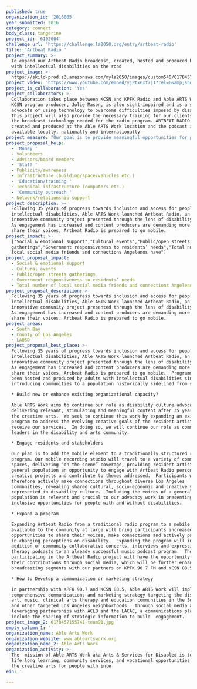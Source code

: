 ```yaml
---
published: true
organization_id: '2016005'
year_submitted: 2016
category: connect
body_class: tangerine
project_id: '6102004'
challenge_url: 'https://challenge.la2050.org/entry/artbeat-radio'
title: 'Artbeat Radio '
project_summary: >-
  To expand our Artbeat Radio broadcast, created, hosted and produced by people
  with intellectual disabilities on the road
project_image: >-
  https://skild-prod.s3.amazonaws.com/myla2050/images/custom540/0178457155741-team91.jpg
project_video: 'https://www.youtube.com/embed/yjPtx6xf7jI?rel=0&amp;showinfo=0'
project_is_collaboration: 'Yes'
project_collaborators: >-
  Collaboration takes place between KCSN and KPFK Radio and Able ARTS Work. The
  KCSN program producer, Jolie Mason, is also sight-impaired and is a strong
  advocate of using technology to overcome difficulties imposed by disabilities.
  This project will also provide the necessary training for our clients using
  the broadcast technology needed for the radio program. ARTBEAT RADIO is
  created and produced at the Able ARTS Work location and the podcast is
  available locally, nationally and internationally
project_measure: "Our goal is to provide meaningful opportunities for people with and without disabilities to engage through the arts.\nOur measures of success:\n1.)\tResident artists with intellectual disabilities attending Able ARTS Work will have increased opportunities to create, host and produce Artbeat Radio content in various communities. \n2.)\tThe Artbeat Radio audience will grow through social media engagement, podcast subscriptions.\n3.)\tGrowing interest in providing inclusive opportunities at events, organizations, corporations, and institutions, as evidenced through connections we can make with community stakeholders."
project_proposal_help:
  - 'Money '
  - Volunteers
  - Advisors/board members
  - 'Staff '
  - Publicity/awareness
  - Infrastructure (building/space/vehicles etc.)
  - 'Education/training '
  - Technical infrastructure (computers etc.)
  - 'Community outreach '
  - Network/relationship support
project_description: >-
  Following 35 years of progress towards inclusion and access for people with
  intellectual disabilities, Able ARTS Work launched Artbeat Radio, an
  innovative community project presented through the lens of disability culture.
  As engagement has increased and content producers are demanding more access to
  share their voices, Artbeat Radio is prepared to go mobile.
project_impact: >-
  ["Social & emotional support","Cultural events","Public/open streets
  gatherings","Government responsiveness to residents’ needs","Total number of
  local social media friends and connections Angelenos have"]
project_proposal_impact:
  - Social & emotional support
  - Cultural events
  - Public/open streets gatherings
  - Government responsiveness to residents’ needs
  - Total number of local social media friends and connections Angelenos have
project_proposal_description: >-
  Following 35 years of progress towards inclusion and access for people with
  intellectual disabilities, Able ARTS Work launched Artbeat Radio, an
  innovative community project presented through the lens of disability culture.
  As engagement has increased and content producers are demanding more access to
  share their voices, Artbeat Radio is prepared to go mobile.
project_areas:
  - South Bay
  - County of Los Angeles
  - LAUSD
project_proposal_best_place: >-
  Following 35 years of progress towards inclusion and access for people with
  intellectual disabilities, Able ARTS Work launched Artbeat Radio, an
  innovative community project presented through the lens of disability culture.
  As engagement has increased and content producers are demanding more access to
  share their voices, Artbeat Radio is prepared to go mobile.  Programming has
  been hosted and produced by adults with intellectual disabilities since 2013,
  introducing communities to a population historically sidelined from society. 

  * Build new or enhance existing organizational capacity?

  Able ARTS Work aims to continue our role as disability culture advocates by
  delivering relevant, stimulating and meaningful content after 35 years through
  the creative arts.  We seek to continue this work by expanding an existing
  program to address the evolving creative goals of the resident artists who
  receive our services.  In doing so, we will continue our role as community
  leaders in the disability and arts community.  

  * Engage residents and stakeholders

  Our plan is to add the mobile element to a traditionally structured radio
  program. Our mobile recording studio will travel to a variety of community
  spaces, delivering “on the scene” coverage, providing resident artists and the
  general population an opportunity to engage with Artbeat Radio personalities,
  creative projects and contribute to themes addressed.  Participants will
  therefore actively make connections throughout diverse Los Angeles
  communities, revealing shared cultural, socio-economic and creative voices
  represented in disability culture.  Including the voices of a general
  population is relevant and crucial to our advocacy work in presenting
  inclusive opportunities for people with and without disabilities.

  * Expand a program 

  Expanding Artbeat Radio from a traditional radio program to a mobile program
  available to the community at large will bring participants increased
  opportunities to share their voices, make connections and actively participate
  in changing perceptions on disability.  Expanding the program will include the
  addition of community collaborative concerts, interviews and expressive arts
  therapy podcasts to an already successful music podcast program.  Those
  participating in the Artbeat Radio project will have the opportunity to share
  their contributions through social media, which will be further enhanced by
  broadcasting segments with our partners on KPFK 90.7 FM and KCSN 88.5 FM

  * How to Develop a communication or marketing strategy 

  In partnership with KPFK 90.7 and KCSN 88.5, Able ARTS Work will implement a
  comprehensive communications and marketing strategy targeting the disability,
  art, music, clinical arts therapy and education communities in the South Bay
  and other targeted Los Angeles neighborhoods.  Through social media and
  leveraging partnerships with ACLB and the LACAC, a communications plan will
  include the sharing of strategic information to build  engagement.
project_image_2: 0178457155741-team91.jpg
empty_column_1: ''
organization_name: Able Arts Work
organization_website: www.ableartswork.org
organization_name_2: Able Arts Work
organization_activity: >-
  The  mission of Able ARTS Work aka Arts & Services for Disabled is to provide
  life long learning, community services, and vocational opportunities through
  the creative arts for people with inte
ein: ''

---
```

